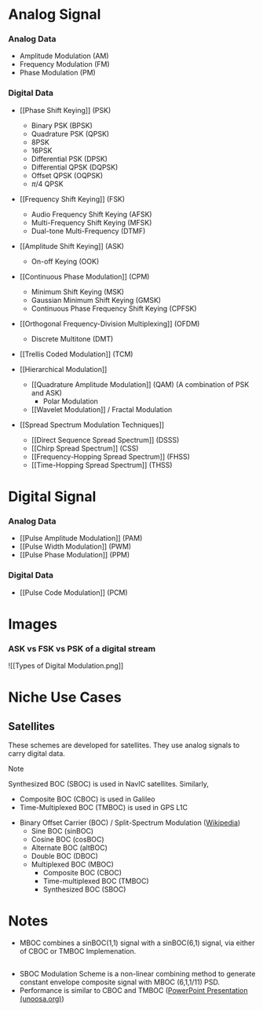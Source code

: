 # Analog Signal
### Analog Data
- Amplitude Modulation (AM)
- Frequency Modulation (FM)
- Phase Modulation (PM)
### Digital Data
- [[Phase Shift Keying]] (PSK)
	- Binary PSK (BPSK)
	- Quadrature PSK (QPSK)
	- 8PSK
	- 16PSK
	- Differential PSK (DPSK)
	- Differential QPSK (DQPSK)
	- Offset QPSK (OQPSK)
	- $\pi/4$ QPSK
- [[Frequency Shift Keying]] (FSK)
	- Audio Frequency Shift Keying (AFSK)
	- Multi-Frequency Shift Keying (MFSK)
	- Dual-tone Multi-Frequency (DTMF)
- [[Amplitude Shift Keying]] (ASK)
	- On-off Keying (OOK)
- [[Continuous Phase Modulation]] (CPM)
	- Minimum Shift Keying (MSK)
	- Gaussian Minimum Shift Keying (GMSK)
	- Continuous Phase Frequency Shift Keying (CPFSK)
- [[Orthogonal Frequency-Division Multiplexing]] (OFDM)
	- Discrete Multitone (DMT)
- [[Trellis Coded Modulation]] (TCM)

- [[Hierarchical Modulation]]
	- [[Quadrature Amplitude Modulation]] (QAM) (A combination of PSK and ASK)
		- Polar Modulation
	- [[Wavelet Modulation]] / Fractal Modulation

- [[Spread Spectrum Modulation Techniques]]
	- [[Direct Sequence Spread Spectrum]] (DSSS)
	- [[Chirp Spread Spectrum]] (CSS)
	- [[Frequency-Hopping Spread Spectrum]] (FHSS)
	- [[Time-Hopping Spread Spectrum]] (THSS)
# Digital Signal
### Analog Data
- [[Pulse Amplitude Modulation]] (PAM)
- [[Pulse Width Modulation]] (PWM)
- [[Pulse Phase Modulation]] (PPM)
### Digital Data
- [[Pulse Code Modulation]] (PCM)
# Images
### ASK vs FSK vs PSK of a digital stream

![[Types of Digital Modulation.png]]
# Niche Use Cases
## Satellites
These schemes are developed for satellites.
They use analog signals to carry digital data.

> [!NOTE]
> Synthesized BOC (SBOC) is used in NavIC satellites.
> Similarly,
> - Composite BOC (CBOC) is used in Galileo
> - Time-Multiplexed BOC (TMBOC) is used in GPS L1C

- Binary Offset Carrier (BOC) / Split-Spectrum Modulation ([Wikipedia](https://en.wikipedia.org/wiki/Binary_offset_carrier_modulation))
	- Sine BOC (sinBOC)
	- Cosine BOC (cosBOC)
	- Alternate BOC (altBOC)
	- Double BOC (DBOC)
	- Multiplexed BOC (MBOC)
		- Composite BOC (CBOC)
		- Time-multiplexed BOC (TMBOC)
		- Synthesized BOC (SBOC)

# Notes
- MBOC combines a sinBOC(1,1) signal with a sinBOC(6,1) signal, via either of CBOC or TMBOC Implemenation.

## 
- SBOC Modulation Scheme is a non-linear combining method to generate constant envelope composite signal with MBOC (6,1,1/11) PSD.
- Performance is similar to CBOC and TMBOC ([PowerPoint Presentation (unoosa.org)](https://www.unoosa.org/documents/pdf/icg/2021/ICG15/WGS/icg15_wgs_01.pdf))